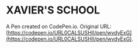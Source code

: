 # XAVIER'S SCHOOL

A Pen created on CodePen.io. Original URL: [https://codepen.io/URL0CALSUSHII/pen/wvdyExG](https://codepen.io/URL0CALSUSHII/pen/wvdyExG).


